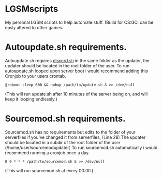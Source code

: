 # LGSMscripts
My personal LGSM scripts to help automate stuff. (Build for CS:GO. can be easly altered to other games.
# Autoupdate.sh requirements.
Autoupdate.sh requires [discord.sh](https://github.com/ChaoticWeg/discord.sh) in the same folder as the updater, 
the updater should be located in the root folder of the user.
To run autoupdate.sh looped upon server boot i would recommend adding this Cronjob to your users crontab.
```
@reboot sleep 600 && nohup /path/to/update.sh & >> /dev/null
```
(This will run update.sh after 10 minutes of the server being on, and will keep it looping endlessly.)
# Sourcemod.sh requirements.
Sourcemod.sh has no requirements but edits to the folder of your serverfiles if you've changed it from serverfiles, (Line 28)
The updater should be located in a subdir of the root folder of the user (/home/user/sourcemodupdater)
To run sourcemod.sh automatically i would recommend running a cronjob once a day.
```
0 0 * * * /path/to/sourcemod.sh & >> /dev/null
```
(This will run sourcemod.sh at every 00:00.)

